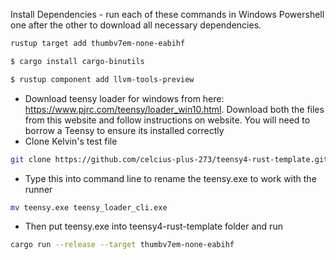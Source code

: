 Install Dependencies - run each of these commands in Windows Powershell one after the other to download all necessary dependencies.
 ```sh
 rustup target add thumbv7em-none-eabihf
 ```
 ```sh
 $ cargo install cargo-binutils
 ```
 ```sh
 $ rustup component add llvm-tools-preview
 ```
 - Download teensy loader for windows from here: https://www.pjrc.com/teensy/loader_win10.html. Download both the files from this website and follow instructions on website. You will need to borrow a Teensy to ensure its installed correctly
 - Clone Kelvin's test file
 ```sh
 git clone https://github.com/celcius-plus-273/teensy4-rust-template.git
 ```
 - Type this into command line to rename the teensy.exe to work with the runner
 ```sh
 mv teensy.exe teensy_loader_cli.exe
 ```
 - Then put teensy.exe into teensy4-rust-template folder and run
 ```sh
 cargo run --release --target thumbv7em-none-eabihf
 ```